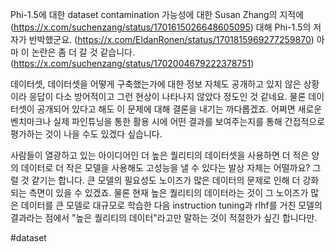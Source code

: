 Phi-1.5에 대한 dataset contamination 가능성에 대한 Susan Zhang의 지적에 (https://x.com/suchenzang/status/1701615026648605095) 대해 Phi-1.5의 저자가 반박했군요. (https://x.com/EldanRonen/status/1701815969277259870) 아마 이 논란은 좀 더 갈 것 같습니다. (https://x.com/suchenzang/status/1702004679222378751)

데이터셋, 데이터셋을 어떻게 구축했는가에 대한 정보 자체도 공개하고 있지 않은 상황이라 응답이 다소 방어적이고 그런 현상이 나타나지 않았다 정도인 것 같네요. 물론 데이터셋이 공개되어 있다고 해도 이 문제에 대해 결론을 내기는 까다롭겠죠. 어쩌면 새로운 벤치마크나 실제 파인튜닝을 통한 활용 시에 어떤 결과를 보여주는지를 통해 간접적으로 평가하는 것이 나을 수도 있겠다 싶습니다.

사람들이 열광하고 있는 아이디어인 더 높은 퀄리티의 데이터셋을 사용하면 더 적은 양의 데이터로 더 작은 모델을 사용해도 고성능을 낼 수 있다는 발상 자체는 어떨까요? 그럴 것 같기는 합니다. 큰 모델의 필요성도 노이즈가 많은 데이터의 문제로 인해 더 강화되는 측면이 있을 수 있겠죠. 물론 현재 높은 퀄리티의 데이터라는 것이 그 노이즈가 많은 데이터를 큰 모델로 대규모로 학습한 다음 instruction tuning과 rlhf를 거친 모델의 결과라는 점에서 "높은 퀄리티의 데이터"라고만 말하는 것이 적절한가 싶긴 합니다만.

#dataset 